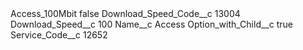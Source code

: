 <?xml version="1.0" encoding="UTF-8"?>
<CustomMetadata xmlns="http://soap.sforce.com/2006/04/metadata" xmlns:xsi="http://www.w3.org/2001/XMLSchema-instance" xmlns:xsd="http://www.w3.org/2001/XMLSchema">
    <label>Access_100Mbit</label>
    <protected>false</protected>
    <values>
        <field>Download_Speed_Code__c</field>
        <value xsi:type="xsd:string">13004</value>
    </values>
    <values>
        <field>Download_Speed__c</field>
        <value xsi:type="xsd:string">100</value>
    </values>
    <values>
        <field>Name__c</field>
        <value xsi:type="xsd:string">Access</value>
    </values>
    <values>
        <field>Option_with_Child__c</field>
        <value xsi:type="xsd:boolean">true</value>
    </values>
    <values>
        <field>Service_Code__c</field>
        <value xsi:type="xsd:string">12652</value>
    </values>
</CustomMetadata>
